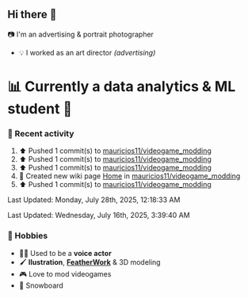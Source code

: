 ## Hi there 👋

<!--
**mauricios11/mauricios11** is a ✨ _special_ ✨ repository because its `README.md` (this file) appears on your GitHub profile.

Here are some ideas to get you started:

- 🔭 I’m currently working on ...
- 🌱 I’m currently learning ...
- 👯 I’m looking to collaborate on ...
- 🤔 I’m looking for help with ...
- 💬 Ask me about ...
- 📫 How to reach me: ...
- 😄 Pronouns: ...
- ⚡ Fun fact: ...
-->
:camera: I'm an advertising & portrait photographer  
* :bulb: I worked as an art director *(advertising)*

# 📊 **Currently a data analytics & ML student** :abacus:

### :person_fencing: Recent activity
<!--RECENT_ACTIVITY:start-->
1. ⬆️ Pushed 1 commit(s) to [mauricios11/videogame_modding](https://github.com/mauricios11/videogame_modding)<br>
2. ⬆️ Pushed 1 commit(s) to [mauricios11/videogame_modding](https://github.com/mauricios11/videogame_modding)<br>
3. ⬆️ Pushed 1 commit(s) to [mauricios11/videogame_modding](https://github.com/mauricios11/videogame_modding)<br>
4. 📖 Created new wiki page [Home](https://github.com/mauricios11/videogame_modding/wiki/Home) in [mauricios11/videogame_modding](https://github.com/mauricios11/videogame_modding)<br>
5. ⬆️ Pushed 1 commit(s) to [mauricios11/videogame_modding](https://github.com/mauricios11/videogame_modding)<br>
<!--RECENT_ACTIVITY:end-->
<!--RECENT_ACTIVITY:last_update-->
Last Updated: Monday, July 28th, 2025, 12:18:33 AM
<!--RECENT_ACTIVITY:last_update_end-->
Last Updated: Wednesday, July 16th, 2025, 3:39:40 AM

### :palm_tree: Hobbies 
* :artist: Used to be a **voice actor**
* :paintbrush: **Ilustration**, [**FeatherWork**](https://en.wikipedia.org/wiki/Featherwork) & 3D modeling 
* :video_game: Love to mod videogames
* :blue_heart: Snowboard

<!--### my art website:
*currently in WIP*
https://shields.io/badges/website-->

<!--### my data projects:

<!--### my deep learning projects-->





